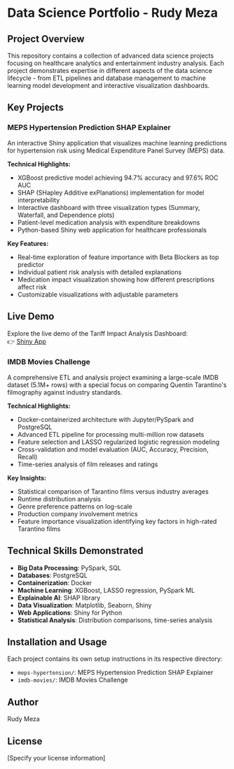# Data Science Portfolio - Rudy Meza

## Project Overview

This repository contains a collection of advanced data science projects focusing on healthcare analytics and entertainment industry analysis. Each project demonstrates expertise in different aspects of the data science lifecycle - from ETL pipelines and database management to machine learning model development and interactive visualization dashboards.

## Key Projects

### MEPS Hypertension Prediction SHAP Explainer

An interactive Shiny application that visualizes machine learning predictions for hypertension risk using Medical Expenditure Panel Survey (MEPS) data.

**Technical Highlights:**
- XGBoost predictive model achieving 94.7% accuracy and 97.6% ROC AUC
- SHAP (SHapley Additive exPlanations) implementation for model interpretability
- Interactive dashboard with three visualization types (Summary, Waterfall, and Dependence plots)
- Patient-level medication analysis with expenditure breakdowns
- Python-based Shiny web application for healthcare professionals

**Key Features:**
- Real-time exploration of feature importance with Beta Blockers as top predictor
- Individual patient risk analysis with detailed explanations
- Medication impact visualization showing how different prescriptions affect risk
- Customizable visualizations with adjustable parameters

## Live Demo

Explore the live demo of the Tariff Impact Analysis Dashboard:  
👉 [Shiny App](https://rudy-meza.shinyapps.io/hypertension_shap1/)


### IMDB Movies Challenge

A comprehensive ETL and analysis project examining a large-scale IMDB dataset (5.1M+ rows) with a special focus on comparing Quentin Tarantino's filmography against industry standards.

**Technical Highlights:**
- Docker-containerized architecture with Jupyter/PySpark and PostgreSQL
- Advanced ETL pipeline for processing multi-million row datasets
- Feature selection and LASSO regularized logistic regression modeling
- Cross-validation and model evaluation (AUC, Accuracy, Precision, Recall)
- Time-series analysis of film releases and ratings

**Key Insights:**
- Statistical comparison of Tarantino films versus industry averages
- Runtime distribution analysis
- Genre preference patterns on log-scale
- Production company involvement metrics
- Feature importance visualization identifying key factors in high-rated Tarantino films

## Technical Skills Demonstrated

- **Big Data Processing**: PySpark, SQL
- **Databases**: PostgreSQL
- **Containerization**: Docker
- **Machine Learning**: XGBoost, LASSO regression, PySpark ML
- **Explainable AI**: SHAP library
- **Data Visualization**: Matplotlib, Seaborn, Shiny
- **Web Applications**: Shiny for Python
- **Statistical Analysis**: Distribution comparisons, time-series analysis

## Installation and Usage

Each project contains its own setup instructions in its respective directory:

- `meps-hypertension/`: MEPS Hypertension Prediction SHAP Explainer
- `imdb-movies/`: IMDB Movies Challenge

## Author

Rudy Meza

## License

[Specify your license information]
